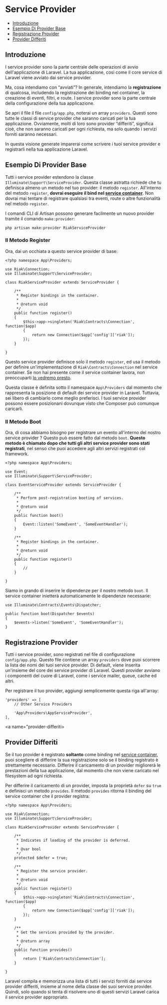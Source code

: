 # Service Provider

- [Introduzione](#introduzione)
- [Esempio Di Provider Base](#esempio-provider-base)
- [Registrazione Provider](#registrazione-provider)
- [Provider Differiti](#provider-differiti)

<a name="introduzione"></a>
## Introduzione

I service provider sono la parte centrale delle operazioni di avvio dell'applicazione di Laravel.
La tua applicazione, così come il core service di Laravel viene avviato dai service provider.

Ma, cosa intendiamo con “avviati”? In generale, intendiamo la **registrazione** di qualcosa, includendo la registrazione dei binding nel container, la creazione di eventi, filtri, e route. I service provider sono la parte centrale della configurazione della tua applicazione.

Se apri il file il file `config/app.php`, noterai un array `providers`. Questi sono tutte le classi di service provider che saranno caricati per la tua applicazione. Ovviamente, molti di loro sono provider “differiti”, significa cioè, che non saranno caricati per ogni richiesta, ma solo quando i servizi forniti saranno necessari.

In questa visione generate imparerai come scrivere i tuoi service provider e registrarli nella tua applicazione Laravel.

<a name="esempio-provider-base"></a>
## Esempio Di Provider Base

Tutti i service provider estendono la classe `Illuminate\Support\ServiceProvider`. Questa classe astratta richiede che tu definisca almeno un metodo nel tuo provider: il metodo `register`. All'interno del metodo `register`, **dovrai eseguire il bind nel [service container](/docs/master/container)**. Non dovrai mai tentare di registrare qualsiasi tra eventi, route o altre funzionalità nel metodo `register`.

I comandi CLI di Artisan possono generare facilmente un nuovo provider tramite il comando `make:provider`:

	php artisan make:provider RiakServiceProvider

### Il Metodo Register

Ora, dai un occhiata a questo service provider di base:

	<?php namespace App\Providers;

	use Riak\Connection;
	use Illuminate\Support\ServiceProvider;

	class RiakServiceProvider extends ServiceProvider {

		/**
		 * Register bindings in the container.
		 *
		 * @return void
		 */
		public function register()
		{
			$this->app->singleton('Riak\Contracts\Connection', function($app)
			{
				return new Connection($app['config']['riak']);
			});
		}

	}

Questo service provider definisce solo il metodo `register`, ed usa il metodo per definire un'implementazione di `Riak\Contracts\Connection` nel service container. Se non hai presente come il service container lavora, non preoccuparti [lo vedremo presto](/container).

Questa classe è definita sotto il namespace `App\Providers` dal momento che rappresenta la posizione di default dei service provider in Laravel. Tuttavia, sei libero di cambiarlo come meglio preferisci. I tuoi service provider possono essere posizionani dovunque visto che Composer può comunque caricarli.

### Il Metodo Boot

Ora, di cosa abbiamo bisogno per registrare un evento all'interno del nostro service provider ? Questo può essere fatto dal metodo `boot`. **Questo metodo è chiamato dopo che tutti gli altri service provider sono stati registrati**, nel senso che puoi accedere agli altri servizi registrati col framework.

	<?php namespace App\Providers;

	use Event;
	use Illuminate\Support\ServiceProvider;

	class EventServiceProvider extends ServiceProvider {

		/**
		 * Perform post-registration booting of services.
		 *
		 * @return void
		 */
		public function boot()
		{
			Event::listen('SomeEvent', 'SomeEventHandler');
		}

		/**
		 * Register bindings in the container.
		 *
		 * @return void
		 */
		public function register()
		{
			//
		}

	}

Siamo in grando di inserire le dipendenze per il nostro metodo `boot`. Il service container inietterà automaticamente le dipendenze necessarie:

	use Illuminate\Contracts\Events\Dispatcher;

	public function boot(Dispatcher $events)
	{
		$events->listen('SomeEvent', 'SomeEventHandler');
	}

<a name="registrazione-provider"></a>
## Registrazione Provider

Tutti i service provider, sono registrati nel file di configurazione `config/app.php`. Questo file contiene un array `providers` dove puoi scorrere la lista dei nomi dei tuoi service provider. Di default, viene inserita un'insieme del core dei service provider di Laravel. Questi provider avviano i componenti del cuore di Laravel, come i service mailer, queue, cache ed altri.

Per registrare il tuo provider, aggiungi semplicemente questa riga all'array:

	'providers' => [
		// Other Service Providers

		'App\Providers\AppServiceProvider',
	],

<a name="provider-differiti></a>
## Provider Differiti

Se il tuo provider è registrato **soltanto** come binding nel [service container](/container), puoi scegliere di differire la sua registrazione solo se il binding registrato è strettamente necessario. Differire il caricamento di un provider migliorerà le prestazioni della tua applicazione, dal momento che non viene caricato nel filesystem ad ogni richiesta.

Per differire il caricamento di un provider, imposta la proprietà `defer` su `true` e definisci un metodo `provides`. Il metodo `provides` ritorna il binding del service container che il provider registra:

	<?php namespace App\Providers;

	use Riak\Connection;
	use Illuminate\Support\ServiceProvider;

	class RiakServiceProvider extends ServiceProvider {

		/**
		 * Indicates if loading of the provider is deferred.
		 *
		 * @var bool
		 */
		protected $defer = true;

		/**
		 * Register the service provider.
		 *
		 * @return void
		 */
		public function register()
		{
			$this->app->singleton('Riak\Contracts\Connection', function($app)
			{
				return new Connection($app['config']['riak']);
			});
		}

		/**
		 * Get the services provided by the provider.
		 *
		 * @return array
		 */
		public function provides()
		{
			return ['Riak\Contracts\Connection'];
		}

	}

Laravel compila e memorizza una lista di tutti i servizi forniti dai service provider differiti, insieme al nome della classe dei suoi service provider. Quindi, solo quando si tenta di risolvere uno di questi servizi Laravel carica il service provider appropriato.
